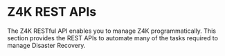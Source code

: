 # Z4K REST APIs


The Z4K RESTful API enables you to manage Z4K programmatically. 
This section provides the REST APIs to automate many of the tasks required to manage Disaster Recovery. 
